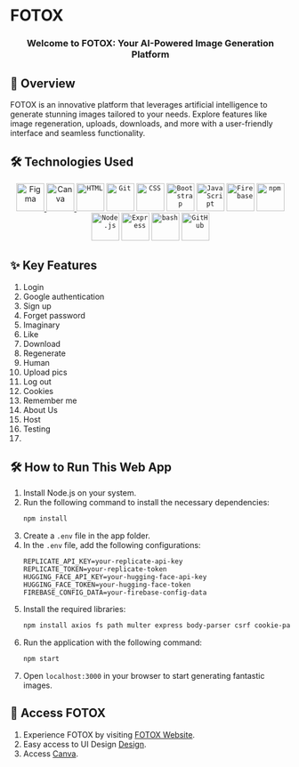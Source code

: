 # FOTOX  

<div align="center">
  <h3>Welcome to FOTOX: Your AI-Powered Image Generation Platform</h3>
</div>

## 🚀 Overview  
FOTOX is an innovative platform that leverages artificial intelligence to generate stunning images tailored to your needs. Explore features like image regeneration, uploads, downloads, and more with a user-friendly interface and seamless functionality.

## 🛠️ Technologies Used  

<div align="center">
  <a href="https://www.figma.com/design/Bri8glv2hDBSWfwp0jnlq9/project-design?node-id=0-1&t=9MsqJZcIpBPzalPc-1" target="_blank" rel="noopener noreferrer">
    <img width="50" src="https://user-images.githubusercontent.com/25181517/189715289-df3ee512-6eca-463f-a0f4-c10d94a06b2f.png" alt="Figma" title="Figma"/>
  </a>
  <a href="https://www.canva.com/design/DAGaa02H82E/XDfRkFu9Z1PCxjSsmjxFmw/edit?utm_content=DAGaa02H82E&utm_campaign=designshare&utm_medium=link2&utm_source=sharebutton" target="_blank" rel="noopener noreferrer">
    <img width="50" src="https://github-production-user-asset-6210df.s3.amazonaws.com/136815194/253220886-02494c7c-de6a-43a6-9293-6369696842ed.png" alt="Canva" title="Canva"/>
  </a>
	<code><img width="50" src="https://user-images.githubusercontent.com/25181517/192158954-f88b5814-d510-4564-b285-dff7d6400dad.png" alt="HTML" title="HTML"/></code>
	<code><img width="50" src="https://user-images.githubusercontent.com/25181517/192108372-f71d70ac-7ae6-4c0d-8395-51d8870c2ef0.png" alt="Git" title="Git"/></code>
	<code><img width="50" src="https://user-images.githubusercontent.com/25181517/183898674-75a4a1b1-f960-4ea9-abcb-637170a00a75.png" alt="CSS" title="CSS"/></code>
	<code><img width="50" src="https://user-images.githubusercontent.com/25181517/183898054-b3d693d4-dafb-4808-a509-bab54cf5de34.png" alt="Bootstrap" title="Bootstrap"/></code>
	<code><img width="50" src="https://user-images.githubusercontent.com/25181517/117447155-6a868a00-af3d-11eb-9cfe-245df15c9f3f.png" alt="JavaScript" title="JavaScript"/></code>
	<code><img width="50" src="https://user-images.githubusercontent.com/25181517/189716855-2c69ca7a-5149-4647-936d-780610911353.png" alt="Firebase" title="Firebase"/></code>
	<code><img width="50" src="https://user-images.githubusercontent.com/25181517/121401671-49102800-c959-11eb-9f6f-74d49a5e1774.png" alt="npm" title="npm"/></code>
	<code><img width="50" src="https://user-images.githubusercontent.com/25181517/183568594-85e280a7-0d7e-4d1a-9028-c8c2209e073c.png" alt="Node.js" title="Node.js"/></code>
	<code><img width="50" src="https://user-images.githubusercontent.com/25181517/183859966-a3462d8d-1bc7-4880-b353-e2cbed900ed6.png" alt="Express" title="Express"/></code>
	<code><img width="50" src="https://user-images.githubusercontent.com/25181517/192158606-7c2ef6bd-6e04-47cf-b5bc-da2797cb5bda.png" alt="bash" title="bash"/></code>
	<code><img width="50" src="https://user-images.githubusercontent.com/25181517/192108374-8da61ba1-99ec-41d7-80b8-fb2f7c0a4948.png" alt="GitHub" title="GitHub"/></code>
</div>

## ✨ Key Features  
1. Login  
2. Google authentication
3. Sign up  
4. Forget password  
5. Imaginary  
6. Like  
7. Download  
8. Regenerate  
9. Human  
10. Upload pics  
11. Log out  
12. Cookies  
13. Remember me  
14. About Us  
15. Host  
16. Testing
17. 

## 🛠️ How to Run This Web App  
1. Install Node.js on your system.  
2. Run the following command to install the necessary dependencies:  
   ```bash
   npm install
   ```  
3. Create a `.env` file in the app folder.  
4. In the `.env` file, add the following configurations:  
   ```
   REPLICATE_API_KEY=your-replicate-api-key
   REPLICATE_TOKEN=your-replicate-token
   HUGGING_FACE_API_KEY=your-hugging-face-api-key
   HUGGING_FACE_TOKEN=your-hugging-face-token
   FIREBASE_CONFIG_DATA=your-firebase-config-data
   ```
5. Install the required libraries:  
   ```bash
   npm install axios fs path multer express body-parser csrf cookie-parser replicate
   ```
6. Run the application with the following command:  
   ```bash
   npm start
   ```
7. Open `localhost:3000` in your browser to start generating fantastic images.  

## 🔗 Access FOTOX  
1. Experience FOTOX by visiting <a href="https://fotoxweb.emeint.online/" target="_blank" rel="noopener noreferrer">FOTOX Website</a>.
2. Easy access to UI Design <a href="https://www.figma.com/design/Bri8glv2hDBSWfwp0jnlq9/project-design?node-id=0-1&t=9MsqJZcIpBPzalPc-1" target="_blank" rel="noopener noreferrer">Design</a>.
3. Access <a href="https://www.canva.com/design/DAGaa02H82E/XDfRkFu9Z1PCxjSsmjxFmw/edit?utm_content=DAGaa02H82E&utm_campaign=designshare&utm_medium=link2&utm_source=sharebutton" target="_blank" rel="noopener noreferrer">Canva</a>.
